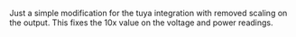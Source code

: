 Just a simple modification for the tuya integration with removed scaling on the output.
This fixes the 10x value on the voltage and power readings.